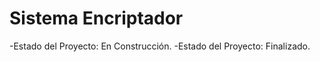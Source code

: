 <h1>Sistema Encriptador</h1>

-Estado del Proyecto: En Construcción.
-Estado del Proyecto: Finalizado.


